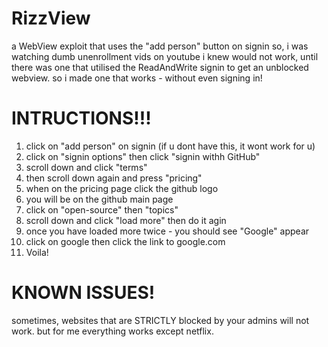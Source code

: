 # RizzView
a WebView exploit that uses the "add person" button on signin
so, i was watching dumb unenrollment vids on youtube i knew would not work, until there was one that utilised the ReadAndWrite signin to get an unblocked webview. so i made one that works - without even signing in!
# INTRUCTIONS!!!
1. click on "add person" on signin (if u dont have this, it wont work for u)
2. click on "signin options" then click "signin withh GitHub"
3. scroll down and click "terms"
4. then scroll down again and press "pricing"
5. when on the pricing page click the github logo
6. you will be on the github main page
7. click on "open-source" then "topics"
8. scroll down and click "load more" then do it agin
9. once you have loaded more twice - you should see "Google" appear
10. click on google then click the link to google.com
11. Voila!
# KNOWN ISSUES!
sometimes, websites that are STRICTLY blocked by your admins will not work. but for me everything works except netflix.
